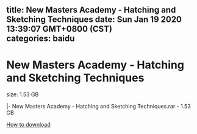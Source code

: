 
title: New Masters Academy - Hatching and Sketching Techniques
date: Sun Jan 19 2020 13:39:07 GMT+0800 (CST)    
categories: baidu
---

# New Masters Academy - Hatching and Sketching Techniques
size: 1.53 GB
 
 
|- New Masters Academy - Hatching and Sketching Techniques.rar - 1.53 GB

[How to download](https://bpcam.bemobtrk.com/go/2ceec3aa-1ca2-46d6-b9ff-aaa5c184517c?jno=5240)